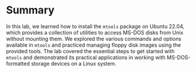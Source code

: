 # Summary

In this lab, we learned how to install the `mtools` package on Ubuntu 22.04, which provides a collection of utilities to access MS-DOS disks from Unix without mounting them. We explored the various commands and options available in `mtools` and practiced managing floppy disk images using the provided tools. The lab covered the essential steps to get started with `mtools` and demonstrated its practical applications in working with MS-DOS-formatted storage devices on a Linux system.
